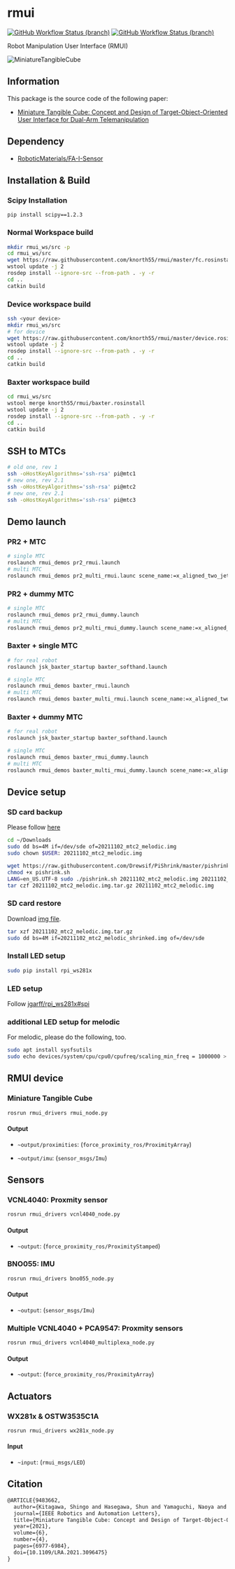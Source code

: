 # rmui

[![GitHub Workflow Status (branch)](https://github.com/knorth55/rmui/actions/workflows/main.yml/badge.svg)](https://github.com/knorth55/rmui/actions/workflows/main.yml)
[![GitHub Workflow Status (branch)](https://github.com/knorth55/rmui/actions/workflows/linter.yaml/badge.svg)](https://github.com/knorth55/rmui/actions/workflows/linter.yaml)

Robot Manipulation User Interface (RMUI)

![MiniatureTangibleCube](./.readme/mtc.png)

## Information

This package is the source code of the following paper:

- [Miniature Tangible Cube: Concept and Design of Target-Object-Oriented User Interface for Dual-Arm Telemanipulation](https://ieeexplore.ieee.org/abstract/document/9483662)

## Dependency

- [RoboticMaterials/FA-I-Sensor](https://github.com/RoboticMaterials/FA-I-sensor/)

## Installation & Build

### Scipy Installation

```
pip install scipy==1.2.3
```

### Normal Workspace build

```bash
mkdir rmui_ws/src -p
cd rmui_ws/src
wget https://raw.githubusercontent.com/knorth55/rmui/master/fc.rosinstall -o .rosinstall
wstool update -j 2
rosdep install --ignore-src --from-path . -y -r
cd ..
catkin build
```

### Device workspace build

```bash
ssh <your device>
mkdir rmui_ws/src
# for device
wget https://raw.githubusercontent.com/knorth55/rmui/master/device.rosinstall.${ROS_DISTRO} -o .rosinstall
wstool update -j 2
rosdep install --ignore-src --from-path . -y -r
cd ..
catkin build
```

### Baxter workspace build

```bash
cd rmui_ws/src
wstool merge knorth55/rmui/baxter.rosinstall
wstool update -j 2
rosdep install --ignore-src --from-path . -y -r
cd ..
catkin build
```

## SSH to MTCs

```bash
# old one, rev 1 
ssh -oHostKeyAlgorithms='ssh-rsa' pi@mtc1
# new one, rev 2.1
ssh -oHostKeyAlgorithms='ssh-rsa' pi@mtc2
# new one, rev 2.1
ssh -oHostKeyAlgorithms='ssh-rsa' pi@mtc3
```

## Demo launch

### PR2 + MTC

```bash
# single MTC
roslaunch rmui_demos pr2_rmui.launch
# multi MTC
roslaunch rmui_demos pr2_multi_rmui.launc scene_name:=x_aligned_two_jetsonsh
```

### PR2 + dummy MTC

```bash
# single MTC
roslaunch rmui_demos pr2_rmui_dummy.launch
# multi MTC
roslaunch rmui_demos pr2_multi_rmui_dummy.launch scene_name:=x_aligned_two_jetsons
```

### Baxter + single MTC

```bash
# for real robot
roslaunch jsk_baxter_startup baxter_softhand.launch
```

```bash
# single MTC
roslaunch rmui_demos baxter_rmui.launch
# multi MTC
roslaunch rmui_demos baxter_multi_rmui.launch scene_name:=x_aligned_two_jetsons
```

### Baxter + dummy MTC

```bash
# for real robot
roslaunch jsk_baxter_startup baxter_softhand.launch
```

```bash
# single MTC
roslaunch rmui_demos baxter_rmui_dummy.launch
# multi MTC
roslaunch rmui_demos baxter_multi_rmui_dummy.launch scene_name:=x_aligned_two_jetsons
```

## Device setup

### SD card backup

Please follow [here](https://www.pragmaticlinux.com/2020/12/how-to-clone-your-raspberry-pi-sd-card-in-linux/)

```bash
cd ~/Downloads
sudo dd bs=4M if=/dev/sde of=20211102_mtc2_melodic.img
sudo chown $USER: 20211102_mtc2_melodic.img

wget https://raw.githubusercontent.com/Drewsif/PiShrink/master/pishrink.sh
chmod +x pishrink.sh
LANG=en_US.UTF-8 sudo ./pishrink.sh 20211102_mtc2_melodic.img 20211102_mtc2_melodic_shrinked.img
tar czf 20211102_mtc2_melodic.img.tar.gz 20211102_mtc2_melodic.img
```

### SD card restore

Download [img file](https://drive.google.com/file/d/1eyhFw4hnbocyGisy8QOxdZNZSb30SXRO/view?usp=sharing).

```bash
tar xzf 20211102_mtc2_melodic.img.tar.gz
sudo dd bs=4M if=20211102_mtc2_melodic_shrinked.img of=/dev/sde
```

### Install LED setup

```bash
sudo pip install rpi_ws281x
```

### LED setup

Follow [jgarff/rpi_ws281x#spi](https://github.com/jgarff/rpi_ws281x#spi)

### additional LED setup for melodic

For melodic, please do the following, too.

```bash
sudo apt install sysfsutils
sudo echo devices/system/cpu/cpu0/cpufreq/scaling_min_freq = 1000000 > /etc/sysfs.d/99-cpu-min.conf
```

## RMUI device

### Miniature Tangible Cube

```bash
rosrun rmui_drivers rmui_node.py
```

#### Output

- `~output/proximities`: (`force_proximity_ros/ProximityArray`)

- `~output/imu`: (`sensor_msgs/Imu`)

## Sensors

### VCNL4040: Proxmity sensor

```bash
rosrun rmui_drivers vcnl4040_node.py
```

#### Output

- `~output`: (`force_proximity_ros/ProximityStamped`)

### BNO055: IMU

```bash
rosrun rmui_drivers bno055_node.py
```

#### Output

- `~output`: (`sensor_msgs/Imu`)

### Multiple VCNL4040 + PCA9547: Proxmity sensors

```bash
rosrun rmui_drivers vcnl4040_multiplexa_node.py
```

#### Output

- `~output`: (`force_proximity_ros/ProximityArray`)

## Actuators

### WX281x & OSTW3535C1A

```bash
rosrun rmui_drivers wx281x_node.py
```

#### Input

- ``~input``: (`rmui_msgs/LED`)

## Citation

```tex
@ARTICLE{9483662,
  author={Kitagawa, Shingo and Hasegawa, Shun and Yamaguchi, Naoya and Okada, Kei and Inaba, Masayuki},
  journal={IEEE Robotics and Automation Letters},
  title={Miniature Tangible Cube: Concept and Design of Target-Object-Oriented User Interface for Dual-Arm Telemanipulation},
  year={2021},
  volume={6},
  number={4},
  pages={6977-6984},
  doi={10.1109/LRA.2021.3096475}
}
```
